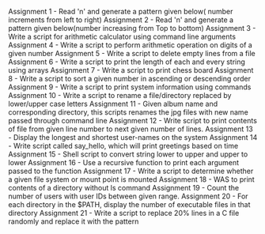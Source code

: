 Assignment 1 - Read 'n' and generate a pattern given below( number increments from left to right)
Assignment 2 - Read 'n' and generate a pattern given below(number increasing from Top to bottom)
Assignment 3 - Write a script for arithmetic calculator using command line arguments
Assignment 4 - Write a script to perform arithmetic operation on digits of a given number
Assignment 5 - Write a script to delete empty lines from a file
Assignment 6 - Write a script to print the length of each and every string using arrays
Assignment 7 - Write a script to print chess board
Assignment 8 - Write a script to sort a given number in ascending or descending order
Assignment 9 - Write a script to print system information using commands
Assignment 10 - Write a script to rename a file/directory replaced by lower/upper case letters
Assignment 11 - Given album name and corresponding directory, this scripts renames the jpg files with new name passed through command line
Assignment 12 - Write script to print contents of file from given line number to next given number of lines.
Assignment 13 - Display the longest and shortest user-names on the system
Assignment 14 - Write script called say_hello, which will print greetings based on time
Assignment 15 - Shell script to convert string lower to upper and upper to lower
Assignment 16 - Use a recursive function to print each argument passed to the function
Assignment 17 - Write a script to determine whether a given file system or mount point is mounted
Assignment 18 - WAS to print contents of a directory without ls command
Assignment 19 - Count the number of users with user IDs between given range.
Assignment 20 - For each directory in the $PATH, display the number of executable files in that directory
Assignment 21 - Write a script to replace 20% lines in a C file randomly and replace it with the pattern
